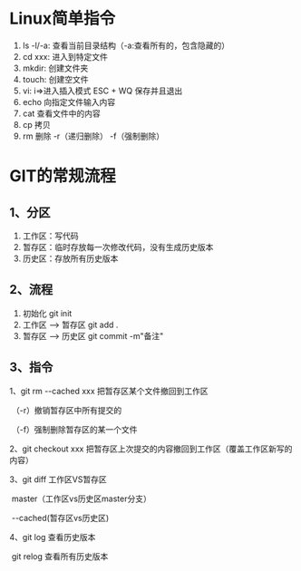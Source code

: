 # Linux简单指令

1. ls  -l/-a:	 查看当前目录结构（-a:查看所有的，包含隐藏的）
2. cd xxx:      进入到特定文件
3. mkdir:       创建文件夹
4. touch:       创建空文件
5. vi:               i=>进入插入模式      ESC + WQ 保存并且退出
6. echo          向指定文件输入内容
7. cat              查看文件中的内容
8. cp               拷贝
9. rm              删除    -r（递归删除）   -f（强制删除）

# GIT的常规流程

## 1、分区

1. 工作区：写代码
2. 暂存区：临时存放每一次修改代码，没有生成历史版本
3. 历史区：存放所有历史版本

## 2、流程

1. 初始化 git init
2. 工作区  --> 暂存区     git add .
3. 暂存区  -->  历史区    git commit -m"备注"

## 3、指令

1、git rm --cached  xxx   把暂存区某个文件撤回到工作区   

​	（-r）撤销暂存区中所有提交的   

​	（-f）强制删除暂存区的某一个文件

2、git checkout xxx   把暂存区上次提交的内容撤回到工作区（覆盖工作区新写的内容）

3、git  diff  工作区VS暂存区   

​	  master（工作区vs历史区master分支）  

​	  --cached(暂存区vs历史区)

4、git  log    查看历史版本

​      git relog   查看所有历史版本